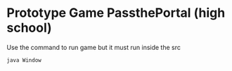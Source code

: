 # Prototype Game PassthePortal (high school)



Use the command to run game but it must run inside the src
```
java Window
```